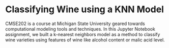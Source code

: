 # Classifying Wine using a KNN Model

CMSE202 is a course at Michigan State University geared towards computational modeling tools and techniques. In this Jupyter Notebook assignment, we built a k-nearest neighbors model as a method to classify wine varieties using features of wine like alcohol content or malic acid level.
